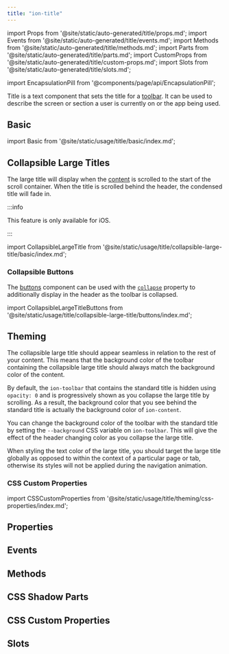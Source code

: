 ```yaml
---
title: "ion-title"
---
```

import Props from '@site/static/auto-generated/title/props.md';
import Events from '@site/static/auto-generated/title/events.md';
import Methods from '@site/static/auto-generated/title/methods.md';
import Parts from '@site/static/auto-generated/title/parts.md';
import CustomProps from '@site/static/auto-generated/title/custom-props.md';
import Slots from '@site/static/auto-generated/title/slots.md';

<head>
  <title>ion-title: Ionic Framework App Title Component for Toolbars</title>
  <meta name="description" content="ion-title is a component that sets the title of the toolbar. Read to learn more about title and collapsible title components and usage for Ionic Framework Apps." />
</head>

import EncapsulationPill from '@components/page/api/EncapsulationPill';

<EncapsulationPill type="shadow" />


Title is a text component that sets the title for a [toolbar](./toolbar). It can be used to describe the screen or section a user is currently on or the app being used.

## Basic

import Basic from '@site/static/usage/title/basic/index.md';

<Basic />

## Collapsible Large Titles

The large title will display when the [content](./content) is scrolled to the start of the scroll container. When the title is scrolled behind the header, the condensed title will fade in.

:::info  

This feature is only available for iOS.

:::

import CollapsibleLargeTitle from '@site/static/usage/title/collapsible-large-title/basic/index.md';

<CollapsibleLargeTitle />

### Collapsible Buttons

The [buttons](./buttons.md) component can be used with the [`collapse`](./buttons.md#collapse) property to additionally display in the header as the toolbar is collapsed.


import CollapsibleLargeTitleButtons from '@site/static/usage/title/collapsible-large-title/buttons/index.md';

<CollapsibleLargeTitleButtons />

## Theming

The collapsible large title should appear seamless in relation to the rest of your content. This means that the background color of the toolbar containing the collapsible large title should always match the background color of the content.

By default, the `ion-toolbar` that contains the standard title is hidden using `opacity: 0` and is progressively shown as you collapse the large title by scrolling. As a result, the background color that you see behind the standard title is actually the background color of `ion-content`.

You can change the background color of the toolbar with the standard title by setting the `--background` CSS variable on `ion-toolbar`. This will give the effect of the header changing color as you collapse the large title.

When styling the text color of the large title, you should target the large title globally as opposed to within the context of a particular page or tab, otherwise its styles will not be applied during the navigation animation.

### CSS Custom Properties

import CSSCustomProperties from '@site/static/usage/title/theming/css-properties/index.md';

<CSSCustomProperties />

## Properties
<Props />

## Events
<Events />

## Methods
<Methods />

## CSS Shadow Parts
<Parts />

## CSS Custom Properties
<CustomProps />

## Slots
<Slots />